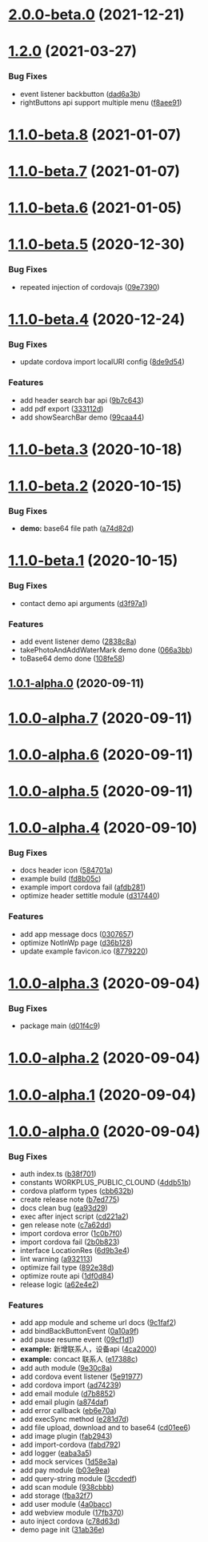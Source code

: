 # [2.0.0-beta.0](https://github.com/WorkPlusFE/js-sdk/compare/v1.2.0...v2.0.0-beta.0) (2021-12-21)



# [1.2.0](https://github.com/WorkPlusFE/js-sdk/compare/v1.1.0-beta.8...v1.2.0) (2021-03-27)


### Bug Fixes

* event listener backbutton ([dad6a3b](https://github.com/WorkPlusFE/js-sdk/commit/dad6a3bd5ee32dc6cddeafd1fb9f91fdfc4d75e5))
* rightButtons api support multiple menu ([f8aee91](https://github.com/WorkPlusFE/js-sdk/commit/f8aee91f92149389405f455e8b3a8739875a5453))



# [1.1.0-beta.8](https://github.com/WorkPlusFE/js-sdk/compare/v1.1.0-beta.7...v1.1.0-beta.8) (2021-01-07)



# [1.1.0-beta.7](https://github.com/WorkPlusFE/js-sdk/compare/v1.1.0-beta.6...v1.1.0-beta.7) (2021-01-07)



# [1.1.0-beta.6](https://github.com/WorkPlusFE/js-sdk/compare/v1.1.0-beta.5...v1.1.0-beta.6) (2021-01-05)



# [1.1.0-beta.5](https://github.com/WorkPlusFE/js-sdk/compare/v1.1.0-beta.4...v1.1.0-beta.5) (2020-12-30)


### Bug Fixes

* repeated injection of cordovajs ([09e7390](https://github.com/WorkPlusFE/js-sdk/commit/09e73905cd2da2183d941ea73545e7b5eb29743e))



# [1.1.0-beta.4](https://github.com/WorkPlusFE/js-sdk/compare/v1.1.0-beta.3...v1.1.0-beta.4) (2020-12-24)


### Bug Fixes

* update cordova import localURI config ([8de9d54](https://github.com/WorkPlusFE/js-sdk/commit/8de9d542132cfbc3ef64585dc2353feae2ca386c))


### Features

* add header search bar api ([9b7c643](https://github.com/WorkPlusFE/js-sdk/commit/9b7c643dfbc64306a801b35ac44cf50d77bcc48c))
* add pdf export ([333112d](https://github.com/WorkPlusFE/js-sdk/commit/333112da19677c21be33f1594402afea2da6a4c1))
* add showSearchBar demo ([99caa44](https://github.com/WorkPlusFE/js-sdk/commit/99caa44bb1fd5c22c8cbf85a1722a3d6eab5dedc))



# [1.1.0-beta.3](https://github.com/WorkPlusFE/js-sdk/compare/v1.1.0-beta.2...v1.1.0-beta.3) (2020-10-18)



# [1.1.0-beta.2](https://github.com/WorkPlusFE/js-sdk/compare/v1.1.0-beta.1...v1.1.0-beta.2) (2020-10-15)


### Bug Fixes

* **demo:** base64 file path ([a74d82d](https://github.com/WorkPlusFE/js-sdk/commit/a74d82d7edfec421d977b5dea0ccde65781611d1))



# [1.1.0-beta.1](https://github.com/WorkPlusFE/js-sdk/compare/v1.0.1-alpha.0...v1.1.0-beta.1) (2020-10-15)


### Bug Fixes

* contact  demo api arguments ([d3f97a1](https://github.com/WorkPlusFE/js-sdk/commit/d3f97a1721232e3ad824f94eb74a0e2bbcb5f40f))


### Features

* add event listener demo ([2838c8a](https://github.com/WorkPlusFE/js-sdk/commit/2838c8a02d4a963bdc328ff20f32434ad58607d7))
* takePhotoAndAddWaterMark demo done ([066a3bb](https://github.com/WorkPlusFE/js-sdk/commit/066a3bb84e26d55b7e82440ca55185dc741e88f7))
* toBase64 demo done ([108fe58](https://github.com/WorkPlusFE/js-sdk/commit/108fe583f828c541fbe6eaf6dd55042ece082ce3))



## [1.0.1-alpha.0](https://github.com/WorkPlusFE/js-sdk/compare/v1.0.0-alpha.7...v1.0.1-alpha.0) (2020-09-11)



# [1.0.0-alpha.7](https://github.com/WorkPlusFE/js-sdk/compare/v1.0.0-alpha.6...v1.0.0-alpha.7) (2020-09-11)



# [1.0.0-alpha.6](https://github.com/WorkPlusFE/js-sdk/compare/v1.0.0-alpha.5...v1.0.0-alpha.6) (2020-09-11)



# [1.0.0-alpha.5](https://github.com/WorkPlusFE/js-sdk/compare/v1.0.0-alpha.4...v1.0.0-alpha.5) (2020-09-11)



# [1.0.0-alpha.4](https://github.com/WorkPlusFE/js-sdk/compare/v1.0.0-alpha.3...v1.0.0-alpha.4) (2020-09-10)


### Bug Fixes

* docs header icon ([584701a](https://github.com/WorkPlusFE/js-sdk/commit/584701a69513e130b9d20645796b281d933aaca0))
* example build ([fd8b05c](https://github.com/WorkPlusFE/js-sdk/commit/fd8b05c8995e4e7ce208c3e4d630db3ff39a0110))
* example import cordova fail ([afdb281](https://github.com/WorkPlusFE/js-sdk/commit/afdb2813ab4afbacef7b72d93c324b22b5fbe2fe))
* optimize header settitle module ([d317440](https://github.com/WorkPlusFE/js-sdk/commit/d3174407b2a764cd14f04af65575046cfc179513))


### Features

* add app message docs ([0307657](https://github.com/WorkPlusFE/js-sdk/commit/0307657d848fb7a307cc1c8962e511b9ba8f520c))
* optimize NotInWp page ([d36b128](https://github.com/WorkPlusFE/js-sdk/commit/d36b12851c8af72ab06c95d9377330287b6711b8))
* update example favicon.ico ([8779220](https://github.com/WorkPlusFE/js-sdk/commit/87792202ead878ae6084face59fb81d03cac318d))



# [1.0.0-alpha.3](https://github.com/WorkPlusFE/js-sdk/compare/v1.0.0-alpha.2...v1.0.0-alpha.3) (2020-09-04)


### Bug Fixes

* package main ([d01f4c9](https://github.com/WorkPlusFE/js-sdk/commit/d01f4c9d52f428dced7a3a8a90acae4a00d8de95))



# [1.0.0-alpha.2](https://github.com/WorkPlusFE/js-sdk/compare/v1.0.0-alpha.1...v1.0.0-alpha.2) (2020-09-04)



# [1.0.0-alpha.1](https://github.com/WorkPlusFE/js-sdk/compare/v1.0.0-alpha.0...v1.0.0-alpha.1) (2020-09-04)



# [1.0.0-alpha.0](https://github.com/WorkPlusFE/js-sdk/compare/fba32f756d0559cbdd1184665b424ef5f37ccc4d...v1.0.0-alpha.0) (2020-09-04)


### Bug Fixes

* auth index.ts ([b38f701](https://github.com/WorkPlusFE/js-sdk/commit/b38f701ccadd53b7a8c1eeda8f1820260a8edefe))
* constants WORKPLUS_PUBLIC_CLOUND ([4ddb51b](https://github.com/WorkPlusFE/js-sdk/commit/4ddb51b55ee7a3ad5b72e97b390e55430cb352ac))
* cordova platform types ([cbb632b](https://github.com/WorkPlusFE/js-sdk/commit/cbb632baf04cf978640c467635f8f8ecf0f5c09b))
* create release note ([b7ed775](https://github.com/WorkPlusFE/js-sdk/commit/b7ed775fc341a0b72c35b795d4c27d02d3e9e389))
* docs clean bug ([ea93d29](https://github.com/WorkPlusFE/js-sdk/commit/ea93d292b4ca7320f79f63c8c490fbc9e44efbf5))
* exec after inject script ([cd221a2](https://github.com/WorkPlusFE/js-sdk/commit/cd221a2d231ed46171c758342510b2b3354bddd2))
* gen release note ([c7a62dd](https://github.com/WorkPlusFE/js-sdk/commit/c7a62ddac893748156d093857c23c41468587614))
* import cordova error ([1c0b7f0](https://github.com/WorkPlusFE/js-sdk/commit/1c0b7f0240e990b81c5120d2948e2e7d8eff3448))
* import cordova fail ([2b0b823](https://github.com/WorkPlusFE/js-sdk/commit/2b0b823bf39eb0ea7a30d9c5dedfed9bd4b24d39))
* interface LocationRes ([6d9b3e4](https://github.com/WorkPlusFE/js-sdk/commit/6d9b3e4519278cd805486cd883bce86596881339))
* lint warning ([a932113](https://github.com/WorkPlusFE/js-sdk/commit/a9321134850cd1b1bb3bc38665990c232d6da481))
* optimize fail type ([892e38d](https://github.com/WorkPlusFE/js-sdk/commit/892e38dd31205f540bfbe31589d3b452329b029a))
* optimize route api ([1df0d84](https://github.com/WorkPlusFE/js-sdk/commit/1df0d84b1bdf5734d410988420c1ae4f8e8d2855))
* release logic ([a62e4e2](https://github.com/WorkPlusFE/js-sdk/commit/a62e4e2a9c1c2c95245f2d15b40bdd0b9a661b73))


### Features

* add app module and scheme url docs ([9c1faf2](https://github.com/WorkPlusFE/js-sdk/commit/9c1faf2432854ff142589a61b1554eba1f06d61d))
* add bindBackButtonEvent ([0a10a9f](https://github.com/WorkPlusFE/js-sdk/commit/0a10a9f4c46d3dfcac9f47bd46960ef6610b8e16))
* add pause resume event ([09cf1d1](https://github.com/WorkPlusFE/js-sdk/commit/09cf1d1a514721ecd5a6d533c2e2968954e8d93c))
* **example:** 新增联系人，设备api ([4ca2000](https://github.com/WorkPlusFE/js-sdk/commit/4ca2000239c90051ce2be047c7d0db13cf885307))
* **example:** concact 联系人 ([e17388c](https://github.com/WorkPlusFE/js-sdk/commit/e17388cf54a16efecfaf6b5a5abbcc060d27c40e))
* add auth module ([9e30c8a](https://github.com/WorkPlusFE/js-sdk/commit/9e30c8a4572f51515b741bd18128090687985458))
* add cordova event listener ([5e91977](https://github.com/WorkPlusFE/js-sdk/commit/5e91977d24d405c5be4fb2f92fae1214504b5e88))
* add cordova import ([ad74239](https://github.com/WorkPlusFE/js-sdk/commit/ad742399adcb74d09caed765b12c6f35617b78f6))
* add email module ([d7b8852](https://github.com/WorkPlusFE/js-sdk/commit/d7b8852cd727f12c4adb67542d45193cead1c38c))
* add email plugin ([a874daf](https://github.com/WorkPlusFE/js-sdk/commit/a874dafe535b31263ce358caad83fa05c5615b73))
* add error callback ([eb6e70a](https://github.com/WorkPlusFE/js-sdk/commit/eb6e70a14f219c74c97b5fe8a8ea9e61f238e854))
* add execSync method ([e281d7d](https://github.com/WorkPlusFE/js-sdk/commit/e281d7dd346f83d1cd178d028da0621be68eae36))
* add file upload, download and to base64 ([cd01ee6](https://github.com/WorkPlusFE/js-sdk/commit/cd01ee606fa28b0d5aa2fc28d14be712a350a078))
* add image plugin ([fab2943](https://github.com/WorkPlusFE/js-sdk/commit/fab29432570faec442f7210e3558e7a967a33c10))
* add import-cordova ([fabd792](https://github.com/WorkPlusFE/js-sdk/commit/fabd792c616a9a1101c6e60c8d84017eca78ffff))
* add logger ([eaba3a5](https://github.com/WorkPlusFE/js-sdk/commit/eaba3a5eab0156724268d950bc76269088105e5d))
* add mock services ([1d58e3a](https://github.com/WorkPlusFE/js-sdk/commit/1d58e3a401b064e66f1bf89a7a689d04d2e38018))
* add pay module ([b03e9ea](https://github.com/WorkPlusFE/js-sdk/commit/b03e9ea3cfe843c1085eed2aebceea3a47ff4237))
* add query-string module ([3ccdedf](https://github.com/WorkPlusFE/js-sdk/commit/3ccdedf97cb3828552d2c25685f20dd3401dad7c))
* add scan module ([938cbbb](https://github.com/WorkPlusFE/js-sdk/commit/938cbbbed7325926fcda7596767e6796af166482))
* add storage ([fba32f7](https://github.com/WorkPlusFE/js-sdk/commit/fba32f756d0559cbdd1184665b424ef5f37ccc4d))
* add user module ([4a0bacc](https://github.com/WorkPlusFE/js-sdk/commit/4a0baccec67e00f76c93685790b2957d1571b40d))
* add webview module ([17fb370](https://github.com/WorkPlusFE/js-sdk/commit/17fb3700042a5dcd6dccae7e0622581f3a194f15))
* auto inject cordova ([c78d63d](https://github.com/WorkPlusFE/js-sdk/commit/c78d63d8a71fe1e2a897f0901c98f794325cce3d))
* demo page init ([31ab36e](https://github.com/WorkPlusFE/js-sdk/commit/31ab36e97c439bc85ef0ff57c875e4e528295dd9))



